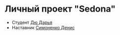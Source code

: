 # Личный проект "Sedona"

* Студент [Дю Дарья](https://t.me/Du_Daria)
* Наставник [Симоненко Денис](https://t.me/SantaX000)
